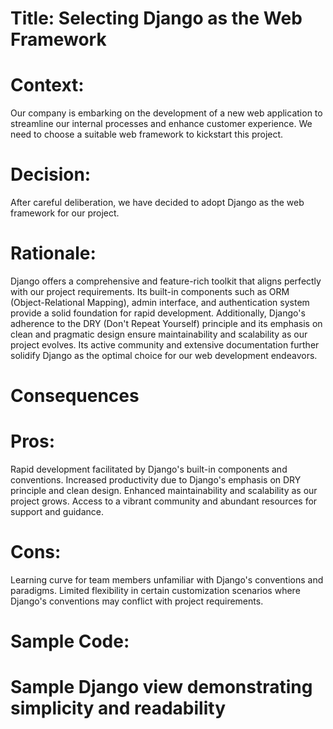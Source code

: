 
# Title: Selecting Django as the Web Framework

# Context:
Our company is embarking on the development of a new web application to streamline our internal processes and enhance customer experience. We need to choose a suitable web framework to kickstart this project.

# Decision:
After careful deliberation, we have decided to adopt Django as the web framework for our project.

# Rationale:
Django offers a comprehensive and feature-rich toolkit that aligns perfectly with our project requirements. Its built-in components such as ORM (Object-Relational Mapping), admin interface, and authentication system provide a solid foundation for rapid development. Additionally, Django's adherence to the DRY (Don't Repeat Yourself) principle and its emphasis on clean and pragmatic design ensure maintainability and scalability as our project evolves. Its active community and extensive documentation further solidify Django as the optimal choice for our web development endeavors.

# Consequences

# Pros:

Rapid development facilitated by Django's built-in components and conventions.
Increased productivity due to Django's emphasis on DRY principle and clean design.
Enhanced maintainability and scalability as our project grows.
Access to a vibrant community and abundant resources for support and guidance.

# Cons:

Learning curve for team members unfamiliar with Django's conventions and paradigms.
Limited flexibility in certain customization scenarios where Django's conventions may conflict with project requirements.

# Sample Code:

# Sample Django view demonstrating simplicity and readability

<!-- 
from django.shortcuts import render
from .models import Product

def product_list(request):
    products = Product.objects.all()
    return render(request, 'products/product_list.html', {'products': products}) 
-->
